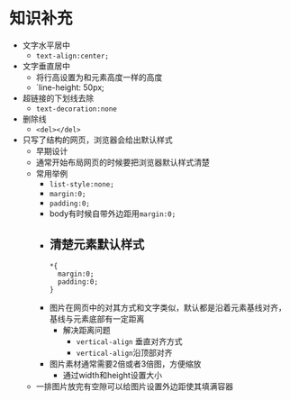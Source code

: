 # 知识补充
- 文字水平居中
  - `text-align:center;`
- 文字垂直居中
  - 将行高设置为和元素高度一样的高度
  - `line-height: 50px;
- 超链接的下划线去除
  - `text-decoration:none`
- 删除线
  - `<del></del>`
- 只写了结构的网页，浏览器会给出默认样式
  - 早期设计
  - 通常开始布局网页的时候要把浏览器默认样式清楚
  - 常用举例
    -  `list-style:none;`
    -  `margin:0;`
    -  `padding:0;`
    -  body有时候自带外边距用`margin:0;`
    -  清楚元素默认样式
       -   
       ```
       *{
         margin:0;
         padding:0;
       }
       ```
    - 图片在网页中的对其方式和文字类似，默认都是沿着元素基线对齐，基线与元素底部有一定距离
      - 解决距离问题
        - `vertical-align` 垂直对齐方式
        - `vertical-align`沿顶部对齐
    - 图片素材通常需要2倍或者3倍图，方便缩放
      - 通过width和height设置大小
  - 一排图片放完有空隙可以给图片设置外边距使其填满容器
